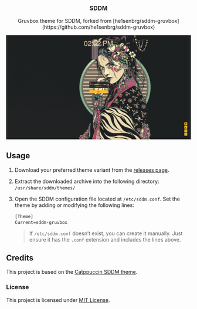 <div align="center">
  <h3>SDDM</h3>
  <p>Gruvbox theme for SDDM, forked from [he1senbrg/sddm-gruvbox](https://github.com/he1senbrg/sddm-gruvbox)</p>
</div>

<p align="center">
  <img src="assets/gruvbox.png"/>
</p>



## Usage
1. Download your preferred theme variant from the [releases page](https://github.com/he1senbrg/sddm-gruvbox/releases).
2. Extract the downloaded archive into the following directory:  
   `/usr/share/sddm/themes/`
3. Open the SDDM configuration file located at `/etc/sddm.conf`. Set the theme by adding or modifying the following lines:

   ```
   [Theme]
   Current=sddm-gruvbox
   ```



   > If `/etc/sddm.conf` doesn’t exist, you can create it manually. Just ensure it has the `.conf` extension and includes the lines above.


## Credits

This project is based on the [Catppuccin SDDM theme](https://github.com/catppuccin/sddm).


### License
This project is licensed under [MIT License](https://github.com/he1senbrg/sddm-gruvbox/blob/main/LICENSE).
